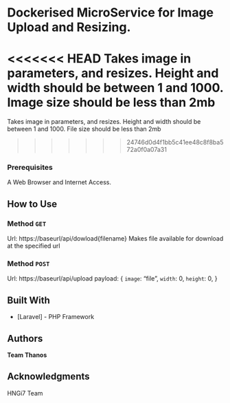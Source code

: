 # Dockerised MicroService for Image Upload and Resizing.
<<<<<<< HEAD
Takes image in parameters, and resizes. Height and width should be between 1 and 1000. Image size should be less than 2mb
=======
Takes image in parameters, and resizes. Height and width should be between 1 and 1000. File size should be less than 2mb
>>>>>>> 24746d0d4f1bb5c41ee48c8f8ba572a0f0a07a31

### Prerequisites
A Web Browser and Internet Access.

## How to Use

### Method ```GET```
Url: https://baseurl/api/dowload{filename}
Makes file available for download at the specified url
### Method ```POST```
Url: https://baseurl/api/upload
payload:
{
 ```image```: “file”,
 ```width```: 0,
 ```height```: 0,
}
## Built With
* [Laravel] - PHP Framework

## Authors
**Team Thanos**

## Acknowledgments
HNGi7 Team

